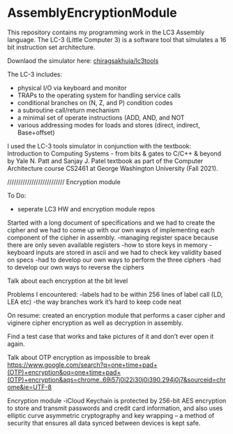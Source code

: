# AssemblyEncryptionModule
This repository contains my programming work in the LC3 Assembly language. The LC-3 (Little Computer 3) is a software tool that simulates a 16 bit instruction set architecture. 

Downlaod the simulator here: [chiragsakhuja/lc3tools](https://github.com/chiragsakhuja/lc3tools)

The LC-3 includes: 
* physical I/O via keyboard and monitor
* TRAPs to the operating system for handling service calls
* conditional branches on (N, Z, and P) condition codes
* a subroutine call/return mechanism
* a minimal set of operate instructions (ADD, AND, and NOT
* various addressing modes for loads and stores (direct, indirect, Base+offset)

I used the LC-3 tools simulator in conjunction with the textbook: Introduction to Computing Systems - from bits & gates to C/C++ & beyond by Yale N. Patt and Sanjay J. Patel textbook as part of the Computer Architecture course CS2461 at George Washington University (Fall 2021).

 

//////////////////////////
Encryption module


To Do:
* seperate LC3 HW and encryption module repos 




Started with a long document of specifications and we had to create the cipher and we had to come up with our own ways of implementing each component of the cipher in assembly. 
-managing register space because there are only seven available registers
-how to store keys in memory 
-keyboard inputs are stored in ascii and we had to check key validity based on specs
-had to develop our own ways to perform the three ciphers 
-had to develop our own ways to reverse the ciphers 

Talk about each encryption at the bit level

Problems I encountered:
-labels had to be within 256 lines of label call (LD, LEA etc)
-the way branches work it’s hard to keep code neat 

On resume: created an encryption module that performs a caser cipher and viginere cipher encryption as well as decryption in assembly. 

Find a test case that works and take pictures of it and don’t ever open it again. 

Talk about OTP encryption as impossible to break
https://www.google.com/search?q=one+time+pad+(OTP)+encryption&oq=one+time+pad+(OTP)+encryption&aqs=chrome..69i57j0i22i30j0i390.294j0j7&sourceid=chrome&ie=UTF-8

Encryption module -iCloud Keychain is protected by 256-bit AES encryption to store and transmit passwords and credit card information, and also uses elliptic curve asymmetric cryptography and key wrapping – a method of security that ensures all data synced between devices is kept safe.
